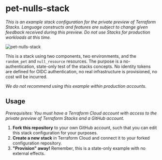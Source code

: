 # pet-nulls-stack

_This is an example stack configuration for the private preview of Terraform Stacks. Language
constructs and features are subject to change given feedback received during this preview. Do not
use Stacks for production workloads at this time._

![pet-nulls-stack](https://github.com/hashicorp/pet-nulls-stack/assets/2430490/5c0d2c31-683f-4dec-a3f4-2c9ff18aeef3)

This is a stack using two components, two environments, and the `random_pet` and `null_resource`
resources. The purpose is a no-authentication, state-only test of the stacks concepts. No identity
tokens are defined for OIDC authentication, no real infrastructure is provisioned, no cost will be
incurred.
 
_We do not recommend using this example within production accounts._

## Usage
 
_Prerequisites: You must have a Terraform Cloud account with access to the private preview of
Terraform Stacks and a GitHub account._

1. **Fork this repository** to your own GitHub account, such that you can edit this stack configuration
   for your purposes.
2. **Create a new stack** in Terraform Cloud and connect it to your forked configuration repository.
3. **"Provision" away!** Remember, this is a state-only example with no external effects.  
